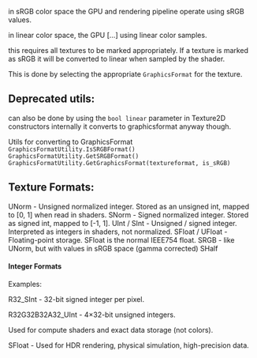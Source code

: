 
in sRGB color space the GPU and rendering pipeline operate using sRGB values.

in linear color space, the GPU [...] using linear color samples.

this requires all textures to be marked appropriately.
If a texture is marked as sRGB it will be converted to linear when sampled by the shader.

This is done by selecting the appropriate `GraphicsFormat` for the texture.



## Deprecated utils:
can also be done by using the `bool linear` parameter in Texture2D constructors
internally it converts to graphicsformat anyway though.

Utils for converting to GraphicsFormat
`GraphicsFormatUtility.IsSRGBFormat()`
`GraphicsFormatUtility.GetSRGBFormat()`
`GraphicsFormatUtility.GetGraphicsFormat(textureformat, is_sRGB)`

## Texture Formats:

UNorm - Unsigned normalized integer. Stored as an unsigned int, mapped to [0, 1] when read in shaders.
SNorm - Signed normalized integer. Stored as signed int, mapped to [-1, 1].
UInt / SInt - Unsigned / signed integer. Interpreted as integers in shaders, not normalized.
SFloat / UFloat - Floating-point storage. SFloat is the normal IEEE754 float.
SRGB - like UNorm, but with values in sRGB space (gamma corrected)
SHalf

#### Integer Formats

Examples:

R32_SInt - 32-bit signed integer per pixel.

R32G32B32A32_UInt - 4×32-bit unsigned integers.

Used for compute shaders and exact data storage (not colors).

SFloat - Used for HDR rendering, physical simulation, high-precision data.





